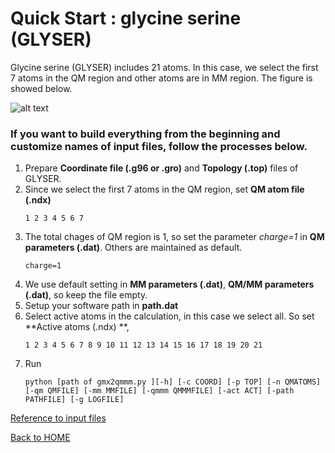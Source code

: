 # Quick Start : glycine serine (GLYSER)

Glycine serine (GLYSER) includes 21 atoms. In this case, we select the first 7 atoms in the QM region and other atoms are in MM region. The figure is showed below.

![alt text](https://github.com/gmx2qmmm/gmx2qmmm_portable/blob/master/example/glyser.png?raw=true)

### If you want to build everything from the beginning and customize names of input files, follow the processes below.

1. Prepare **Coordinate file (.g96 or .gro)** and **Topology (.top)** files of GLYSER.
2. Since we select the first 7 atoms in the QM region, set **QM atom file (.ndx)**
    ```
    1 2 3 4 5 6 7
    ```
3. The total chages of QM region is 1, so set the parameter _charge=1_ in **QM parameters (.dat)**. Others are maintained as default.
    ```
    charge=1
    ```
4. We use default setting in **MM parameters (.dat)**, **QM/MM parameters (.dat)**, so keep the file empty.
5. Setup your software path in **path.dat**
6. Select active atoms in the calculation, in this case we select all. So set **Active atoms (.ndx)
**,
    ```
    1 2 3 4 5 6 7 8 9 10 11 12 13 14 15 16 17 18 19 20 21
    ```
7. Run 
    ```
    python [path of gmx2qmmm.py ][-h] [-c COORD] [-p TOP] [-n QMATOMS] [-qm QMFILE] [-mm MMFILE] [-qmmm QMMMFILE] [-act ACT] [-path PATHFILE] [-g LOGFILE]
    ```

[Reference to input files](input_params/input_params)



[Back to HOME](index)

